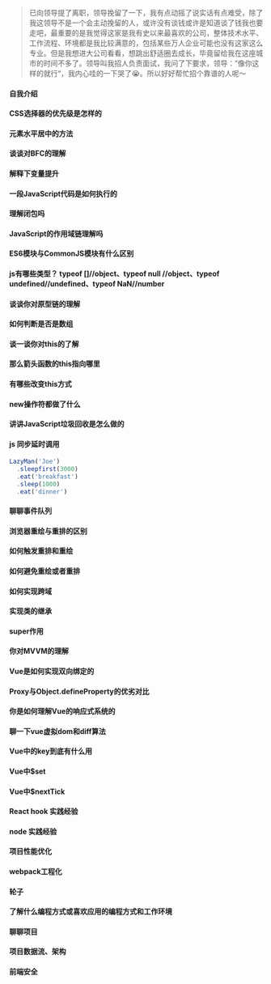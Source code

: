 > 已向领导提了离职，领导挽留了一下，我有点动摇了说实话有点难受，除了我这领导不是一个会主动挽留的人，或许没有谈钱或许是知道谈了钱我也要走吧，最重要的是我觉得这家是我有史以来最喜欢的公司，整体技术水平、工作流程、环境都是我比较满意的，包括某些万人企业可能也没有这家这么专业。但是我想进大公司看看，想跳出舒适圈去成长，毕竟留给我在这座城市的时间不多了。领导叫我招人负责面试，我问了下要求，领导：”像你这样的就行“，我内心哇的一下哭了😭。所以好好帮忙招个靠谱的人呢～

#### 自我介绍

#### CSS选择器的优先级是怎样的

#### 元素水平居中的方法

#### 谈谈对BFC的理解

#### 解释下变量提升

#### 一段JavaScript代码是如何执行的

#### 理解闭包吗

#### JavaScript的作用域链理解吗

#### ES6模块与CommonJS模块有什么区别

#### js有哪些类型？ typeof []//object、typeof null //object、typeof undefined//undefined、typeof NaN//number

#### 谈谈你对原型链的理解

#### 如何判断是否是数组

#### 谈一谈你对this的了解

#### 那么箭头函数的this指向哪里

#### 有哪些改变this方式

#### new操作符都做了什么

#### 讲讲JavaScript垃圾回收是怎么做的

#### js 同步延时调用

``` js
LazyMan('Joe')
  .sleepfirst(3000)
  .eat('breakfast')
  .sleep(1000)
  .eat('dinner')

```

#### 聊聊事件队列

#### 浏览器重绘与重排的区别

#### 如何触发重排和重绘

#### 如何避免重绘或者重排

#### 如何实现跨域

#### 实现类的继承

#### super作用

#### 你对MVVM的理解

#### Vue是如何实现双向绑定的

#### Proxy与Object.defineProperty的优劣对比

#### 你是如何理解Vue的响应式系统的

#### 聊一下vue虚拟dom和diff算法

#### Vue中的key到底有什么用

#### Vue中$set

#### Vue中$nextTick

#### React hook 实践经验

#### node 实践经验

#### 项目性能优化

#### webpack工程化

#### 轮子

#### 了解什么编程方式或喜欢应用的编程方式和工作环境

#### 聊聊项目

#### 项目数据流、架构

#### 前端安全
